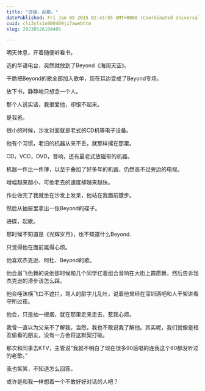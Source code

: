 ```yaml
---
title: "进碟，起歌。"
datePublished: Fri Jan 09 2015 02:43:55 GMT+0000 (Coordinated Universal Time)
cuid: cli3yls1n000409jz7awebttm
slug: 20230526104405

---
```


明天休息，开着随便听看书。

选的华语电台，突然就放到了Beyond《海阔天空》。

干脆把Beyond的歌全部加入歌单，现在耳边变成了Beyond专场。

放下书，静静地只想念一个人。

那个人说实话，我很爱他，却恨不起来。

是我爸。

很小的时候，沙发对面就是老式的CD机等电子设备。

他有个习惯，老旧的机器从来不丢，就那样摞在那里。

CD，VCD，DVD，音响，还有最老式放磁带的机器。

机器一件比一件薄，以至于叠加了好多年的机器，仍然高不过旁边的电视。

增幅越来越小，可他老去的速度却越来越快。

作业做完了我就坐在沙发上发呆，他站在我面前踱步。

然后从抽屉里拿出一张Beyond的碟子。

进碟，起歌。

那时候不知道是《光辉岁月》，也不知道什么Beyond.

只觉得他在面前晃得心烦。

他喜欢杰克逊、阿杜、Beyond的歌。

他会眉飞色舞的说他那时候和几个同学扛着组合音响在大街上霹雳舞，然后告诉我杰克逊的滑步该怎么踩。

他会唾沫横飞口不遮拦，骂人的脏字儿乱吐，说着他曾经在深圳酒吧和人干架进看守所过夜。

他会，只是抽一根烟，就在那里走来走去，惹我心烦。

我曾一直以为父亲不了解我，当然，我也不敢说我了解他。其实呢，我们就像是相互偷看的朋友，没有一方会将这默契打破。

那次和同事去KTV，主管说“我就不明白了现在很多90后唱的连我这个80都没听过的老歌。”

我也笑笑，不知道怎么回答。

或许是和我一样想着一个不敢好好对话的人吧？